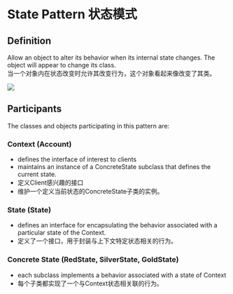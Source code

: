 # State Pattern 状态模式
## Definition

Allow an object to alter its behavior when its internal state changes. The object will appear to change its class.
<br>当一个对象内在状态改变时允许其改变行为，这个对象看起来像改变了其类。

![](https://github.com/QianMo/Unity-Design-Pattern/blob/master/UML_Picture/state.gif)


## Participants

The classes and objects participating in this pattern are:

### Context  (Account)
* defines the interface of interest to clients
* maintains an instance of a ConcreteState subclass that defines the current state.
* 定义Client感兴趣的接口
* 维护一个定义当前状态的ConcreteState子类的实例。

### State  (State)
* defines an interface for encapsulating the behavior associated with a particular state of the Context.
* 定义了一个接口，用于封装与上下文特定状态相关的行为。

### Concrete State  (RedState, SilverState, GoldState)
* each subclass implements a behavior associated with a state of Context
* 每个子类都实现了一个与Context状态相关联的行为。
